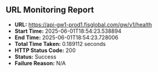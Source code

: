 ## URL Monitoring Report

- **URL:** https://api-gw1-prod1.fisglobal.com/gw/v1/health
- **Start Time:** 2025-06-01T18:54:23.538894
- **End Time:** 2025-06-01T18:54:23.728006
- **Total Time Taken:** 0.189112 seconds
- **HTTP Status Code:** 200
- **Status:** Success
- **Failure Reason:** N/A
